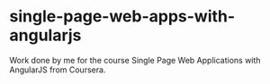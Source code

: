 # single-page-web-apps-with-angularjs
Work done by me for the course Single Page Web Applications with AngularJS from Coursera.
